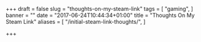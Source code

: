 +++
draft = false
slug = "thoughts-on-my-steam-link"
tags = [
  "gaming",
]
banner = ""
date = "2017-06-24T10:44:34+01:00"
title = "Thoughts On My Steam Link"
aliases = [
  "/initial-steam-link-thoughts/",
]

+++
